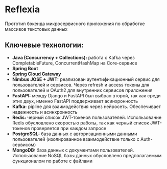 # Reflexia
Прототип бэкенда микросервисного приложения по обработке массивов текстовых данных

## Ключевые технологии:
  - **Java (Concurrency + Collections):** работа с Kafka через CompletableFuture, ConcurrentHashMap на Core-сервисе
  - **Spring Boot**
  - **Spring Cloud Gateway**
  - **Nimbus JOSE + JWT:** реализован аутентификационный сервис для пользователей и сервисов. Через refresh и access токены для пользователей и OAuth2 для внутренних сервисов приложения
  - **FastAPI:** между Django и FastAPI был выбран второй, так как среди этих двух, именно FastAPI поддерживает асинхронность
  - **Kafka:** pipline для взаимодействия через нейросеть. Обеспечивает надежность и асинхронность
  - **Redis:** черный список JWT-токенов пользователей. Использование Redis обусловлено скоростью работы, так как черный список JWT-токенов проверяется при каждом запросе
  - **PostgreSQL:** база данных с авторизационными данными пользователей (изолированное взаимодействие только с Auth-сервисом)
  - **MongoDB:** база данных с документами пользователей. Использование NoSQL базы данных обусловлено предполагаемым функционалом по работе с файлами
